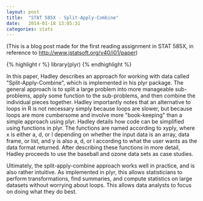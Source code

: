 ```yaml
---
layout: post
title:  "STAT 585X - Split-Apply-Combine"
date:   2014-01-18 13:05:31
categories: stats
---
```


(This is a blog post made for the first reading assignment in STAT 585X, in reference to http://www.jstatsoft.org/v40/i01/paper)

{% highlight r %}
library(plyr)
{% endhighlight %}

In this paper, Hadley describes an approach for working with data called "Split-Apply-Combine", which is implemented in his plyr package. The general approach is to split a large problem into more manageable sub-problems, apply some function to the sub-problems, and then combine the individual pieces together. Hadley importantly notes that an alternative to loops in R is not necessary simply because loops are slower, but because loops are more cumbersome and involve more "book-keeping" than a simple approach using plyr. Hadley details how code can be simplified using functions in plyr. The functions are named according to xyply, where x is either a, d, or l depending on whether the input data is an array, data frame, or list, and y is also a, d, or l according to what the user wants as the data format returned. After describing these functions in more detail, Hadley proceeds to use the baseball and ozone data sets as case studies.

Ultimately, the split-apply-combine approach works well in practice, and is also rather intuitive. As implemented in plyr, this allows statisticians to perform transformations, find summaries, and compute statistics on large datasets without worrying about loops. This allows data analysts to focus on doing what they do best.

